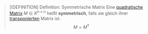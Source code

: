 > [!DEFINITION] Definition: Symmetrische Matrix
> Eine [quadratische Matrix](Quadratische%20Matrix.md) $M\in K^{n\times n}$ heißt **symmetrisch**,  falls sie gleich ihrer [transponierten](../Matrizenoperationen/Transponieren.md) Matrix ist.
> $$M = M^\mathsf{T}$$